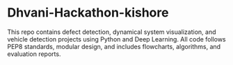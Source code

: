 # Dhvani-Hackathon-kishore
This repo contains defect detection, dynamical system visualization, and vehicle detection projects using Python and Deep Learning. All code follows PEP8 standards, modular design, and includes flowcharts, algorithms, and evaluation reports.
